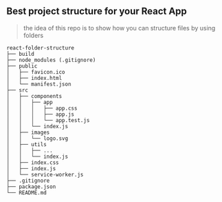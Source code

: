 Best project structure for your React App
-----------------------------------------
> the idea of this repo is to show how you can structure files by using folders
```
react-folder-structure
├── build
├── node_modules (.gitignore)
├── public
│   ├── favicon.ico
│   ├── index.html
│   └── manifest.json
├── src
│   ├── components
│   │   ├── app
│   │   │   ├── app.css
│   │   │   ├── app.js
│   │   │   └── app.test.js
│   │   └── index.js
│   ├── images
│   │   └── logo.svg
│   ├── utils
│   │   ├── ...
│   │   └── index.js
│   ├── index.css
│   ├── index.js
│   └── service-worker.js
├── .gitignore
├── package.json
└── README.md
```
